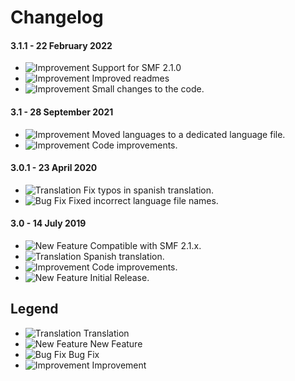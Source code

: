 # Changelog

#### 3.1.1 - 22 February 2022
- ![Improvement](https://smftricks.com/assets/changelog/tag--pencil.png) Support for SMF 2.1.0
- ![Improvement](https://smftricks.com/assets/changelog/tag--pencil.png) Improved readmes
- ![Improvement](https://smftricks.com/assets/changelog/tag--pencil.png) Small changes to the code.

#### 3.1 - 28 September 2021
- ![Improvement](https://smftricks.com/assets/changelog/tag--pencil.png) Moved languages to a dedicated language file.
- ![Improvement](https://smftricks.com/assets/changelog/tag--pencil.png) Code improvements.

#### 3.0.1 - 23 April 2020
- ![Translation](https://smftricks.com/assets/changelog/language.png) Fix typos in spanish translation.
- ![Bug Fix](https://smftricks.com/assets/changelog/bug--minus.png) Fixed incorrect language file names.

#### 3.0 - 14 July 2019
- ![New Feature](https://smftricks.com/assets/changelog/tag--plus.png) Compatible with SMF 2.1.x.
- ![Translation](https://smftricks.com/assets/changelog/language.png) Spanish translation.
- ![Improvement](https://smftricks.com/assets/changelog/tag--pencil.png) Code improvements.
- ![New Feature](https://smftricks.com/assets/changelog/tag--plus.png) Initial Release.

## Legend
- ![Translation](https://smftricks.com/assets/changelog/language.png) Translation
- ![New Feature](https://smftricks.com/assets/changelog/tag--plus.png) New Feature
- ![Bug Fix](https://smftricks.com/assets/changelog/bug--minus.png) Bug Fix
- ![Improvement](https://smftricks.com/assets/changelog/tag--pencil.png) Improvement
